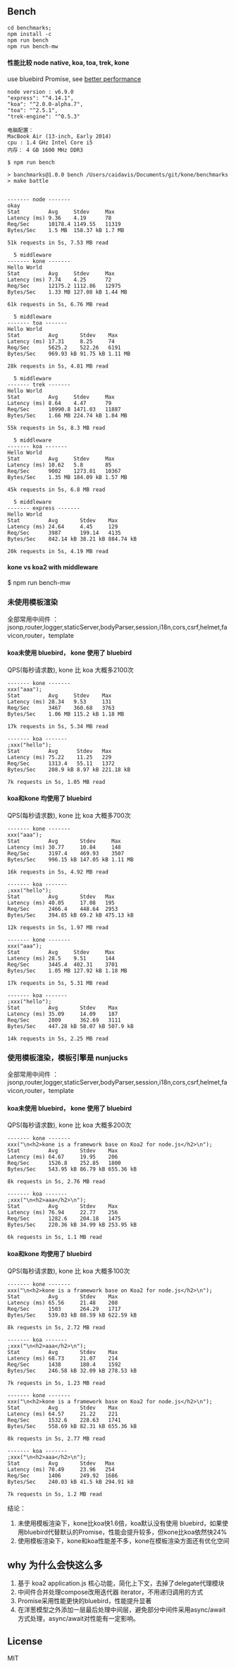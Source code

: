 ## Bench

```
cd benchmarks;
npm install -c
npm run bench
npm run bench-mw
```

#### 性能比较 node native, koa, toa, trek, kone  
use bluebird Promise, see [better performance](https://github.com/koajs/koa/pull/751)

```
node version : v6.9.0
"express": "^4.14.1",
"koa": "^2.0.0-alpha.7",
"toa": "^2.5.1",
"trek-engine": "^0.5.3"

电脑配置：
MacBook Air (13-inch, Early 2014)
cpu : 1.4 GHz Intel Core i5
内存： 4 GB 1600 MHz DDR3

$ npm run bench

> banchmarks@1.0.0 bench /Users/caidavis/Documents/git/kone/benchmarks
> make battle


------- node -------
okay
Stat         Avg     Stdev     Max
Latency (ms) 9.36    4.19      78
Req/Sec      10178.4 1149.55   11319
Bytes/Sec    1.5 MB  158.37 kB 1.7 MB

51k requests in 5s, 7.53 MB read

  5 middleware
------- kone -------
Hello World
Stat         Avg     Stdev     Max
Latency (ms) 7.74    4.25      72
Req/Sec      12175.2 1112.86   12975
Bytes/Sec    1.33 MB 127.08 kB 1.44 MB

61k requests in 5s, 6.76 MB read

  5 middleware
------- toa -------
Hello World
Stat         Avg       Stdev    Max
Latency (ms) 17.31     8.25     74
Req/Sec      5625.2    522.26   6191
Bytes/Sec    969.93 kB 91.75 kB 1.11 MB

28k requests in 5s, 4.81 MB read

  5 middleware
------- trek -------
Hello World
Stat         Avg     Stdev     Max
Latency (ms) 8.64    4.47      79
Req/Sec      10990.8 1471.03   11887
Bytes/Sec    1.66 MB 224.74 kB 1.84 MB

55k requests in 5s, 8.3 MB read

  5 middleware
------- koa -------
Hello World
Stat         Avg     Stdev     Max
Latency (ms) 10.62   5.8       85
Req/Sec      9002    1273.81   10367
Bytes/Sec    1.35 MB 184.09 kB 1.57 MB

45k requests in 5s, 6.8 MB read

  5 middleware
------- express -------
Hello World
Stat         Avg       Stdev    Max
Latency (ms) 24.64     4.45     129
Req/Sec      3987      199.14   4135
Bytes/Sec    842.14 kB 38.21 kB 884.74 kB

20k requests in 5s, 4.19 MB read
```

#### kone vs koa2 with middleware

$ npm run bench-mw


### 未使用模板渲染

全部常用中间件 ：jsonp,router,logger,staticServer,bodyParser,session,i18n,cors,csrf,helmet,favicon,router，template

#### koa未使用 bluebird， kone 使用了 bluebird

QPS(每秒请求数), kone 比 koa 大概多2100次

```
------- kone -------
xxx("aaa");
Stat         Avg     Stdev    Max
Latency (ms) 28.34   9.53     131
Req/Sec      3467    360.68   3763
Bytes/Sec    1.06 MB 115.2 kB 1.18 MB

17k requests in 5s, 5.34 MB read

------- koa -------
;xxx("hello");
Stat         Avg      Stdev   Max
Latency (ms) 75.22    11.25   229
Req/Sec      1313.4   55.11   1372
Bytes/Sec    208.9 kB 8.97 kB 221.18 kB

7k requests in 5s, 1.05 MB read
```

#### koa和kone 均使用了 bluebird

QPS(每秒请求数), kone 比 koa 大概多700次

```
------- kone -------
xxx("aaa");
Stat         Avg       Stdev     Max
Latency (ms) 30.77     10.84     148
Req/Sec      3197.4    469.93    3507
Bytes/Sec    996.15 kB 147.05 kB 1.11 MB

16k requests in 5s, 4.92 MB read

------- koa -------
;xxx("hello");
Stat         Avg       Stdev   Max
Latency (ms) 40.05     17.08   195
Req/Sec      2466.4    448.64  2953
Bytes/Sec    394.85 kB 69.2 kB 475.13 kB

12k requests in 5s, 1.97 MB read

------- kone -------
xxx("aaa");
Stat         Avg     Stdev     Max
Latency (ms) 28.5    9.51      144
Req/Sec      3445.4  402.31    3701
Bytes/Sec    1.05 MB 127.92 kB 1.18 MB

17k requests in 5s, 5.31 MB read

------- koa -------
;xxx("hello");
Stat         Avg       Stdev    Max
Latency (ms) 35.09     14.09    187
Req/Sec      2809      362.69   3111
Bytes/Sec    447.28 kB 58.07 kB 507.9 kB

14k requests in 5s, 2.25 MB read
```



### 使用模板渲染，模板引擎是 nunjucks

全部常用中间件 ：jsonp,router,logger,staticServer,bodyParser,session,i18n,cors,csrf,helmet,favicon,router，template

#### koa未使用 bluebird， kone 使用了 bluebird

QPS(每秒请求数), kone 比 koa 大概多200次

```
------- kone -------
xxx("\n<h2>kone is a framework base on Koa2 for node.js</h2>\n");
Stat         Avg       Stdev    Max
Latency (ms) 64.67     19.95    206
Req/Sec      1526.8    252.85   1800
Bytes/Sec    543.95 kB 86.79 kB 655.36 kB

8k requests in 5s, 2.76 MB read

------- koa -------
;xxx("\n<h2>aaa</h2>\n");
Stat         Avg       Stdev    Max
Latency (ms) 76.94     22.77    256
Req/Sec      1282.6    204.18   1475
Bytes/Sec    220.36 kB 34.99 kB 253.95 kB

6k requests in 5s, 1.1 MB read
```

#### koa和kone 均使用了 bluebird

QPS(每秒请求数), kone 比 koa 大概多100次

```
------- kone -------
xxx("\n<h2>kone is a framework base on Koa2 for node.js</h2>\n");
Stat         Avg       Stdev    Max
Latency (ms) 65.56     21.48    208
Req/Sec      1503      264.29   1717
Bytes/Sec    539.03 kB 88.59 kB 622.59 kB

8k requests in 5s, 2.72 MB read

------- koa -------
;xxx("\n<h2>aaa</h2>\n");
Stat         Avg       Stdev    Max
Latency (ms) 68.73     21.07    214
Req/Sec      1438      180.4    1592
Bytes/Sec    246.58 kB 32.09 kB 278.53 kB

7k requests in 5s, 1.23 MB read

------- kone -------
xxx("\n<h2>kone is a framework base on Koa2 for node.js</h2>\n");
Stat         Avg       Stdev    Max
Latency (ms) 64.57     21.22    221
Req/Sec      1532.6    228.63   1741
Bytes/Sec    558.69 kB 82.31 kB 655.36 kB

8k requests in 5s, 2.77 MB read

------- koa -------
;xxx("\n<h2>aaa</h2>\n");
Stat         Avg       Stdev   Max
Latency (ms) 70.49     23.96   254
Req/Sec      1406      249.92  1686
Bytes/Sec    240.03 kB 41.5 kB 294.91 kB

7k requests in 5s, 1.2 MB read
```

结论：
1. 未使用模板渲染下，kone比koa快1.6倍，koa默认没有使用 bluebird，如果使用bluebird代替默认的Promise，性能会提升较多，但kone比koa依然快24%
2. 使用模板渲染下，kone和koa性能差不多，kone在模板渲染方面还有优化空间


## why 为什么会快这么多
1. 基于 koa2 application.js 核心功能，简化上下文，去掉了delegate代理模块
2. 中间件合并处理compose改用迭代器 iterator，不用递归调用的方式
3. Promise采用性能更快的bluebird，性能提升显著
4. 在洋葱模型之外添加一层最后处理中间层，避免部分中间件采用async/await方式处理，async/await对性能有一定影响。


## License
MIT
